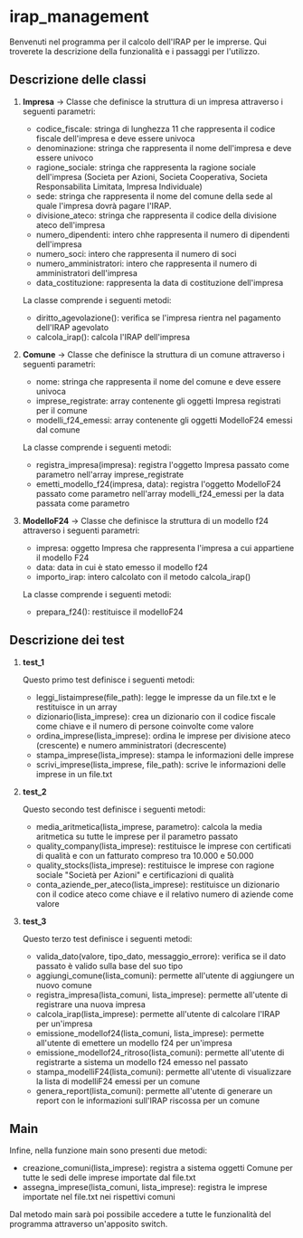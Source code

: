 # irap_management

Benvenuti nel programma per il calcolo dell'IRAP per le imprerse. Qui troverete la descrizione della funzionalità e i passaggi per l'utilizzo.

## Descrizione delle classi

1. **Impresa** -> Classe che definisce la struttura di un impresa attraverso i seguenti parametri:
    - codice_fiscale: stringa di lunghezza 11 che rappresenta il codice fiscale dell'impresa e deve essere univoca
    - denominazione: stringa che rappresenta il nome dell'impresa e deve essere univoco
    - ragione_sociale: stringa che rappresenta la ragione sociale dell'impresa (Societa per Azioni, Societa Cooperativa, Societa Responsabilita Limitata, Impresa Individuale)
    - sede: stringa che rappresenta il nome del comune della sede al quale l'impresa dovrà pagare l'IRAP.
    - divisione_ateco: stringa che rappresenta il codice della divisione ateco dell'impresa
    - numero_dipendenti: intero chhe rappresenta il numero di dipendenti dell'impresa
    - numero_soci: intero che rappresenta il numero di soci
    - numero_amministratori: intero che rappresenta il numero di amministratori dell'impresa
    - data_costituzione: rappresenta la data di costituzione dell'impresa

    La classe comprende i seguenti metodi:
    - diritto_agevolazione(): verifica se l'impresa rientra nel pagamento dell'IRAP agevolato
    - calcola_irap(): calcola l'IRAP dell'impresa

2. **Comune** -> Classe che definisce la struttura di un comune attraverso i seguenti parametri:
    - nome: stringa che rappresenta il nome del comune e deve essere univoca
    - imprese_registrate: array contenente gli oggetti Impresa registrati per il comune
    - modelli_f24_emessi: array contenente gli oggetti ModelloF24 emessi dal comune

    La classe comprende i seguenti metodi:
    - registra_impresa(impresa): registra l'oggetto Impresa passato come parametro nell'array imprese_registrate
    - emetti_modello_f24(impresa, data): registra l'oggetto ModelloF24 passato come parametro nell'array modelli_f24_emessi per la data passata come parametro

3. **ModelloF24** -> Classe che definisce la struttura di un modello f24 attraverso i seguenti parametri:
    - impresa: oggetto Impresa che rappresenta l'impresa a cui appartiene il modello F24
    - data: data in cui è stato emesso il modello f24
    - importo_irap: intero calcolato con il metodo calcola_irap()

    La classe comprende i seguenti metodi:
    - prepara_f24(): restituisce il modelloF24 

## Descrizione dei test

1. **test_1**

    Questo primo test definisce i seguenti metodi:

    - leggi_listaimprese(file_path): legge le impresse da un file.txt e le restituisce in un array
    - dizionario(lista_imprese): crea un dizionario con il codice fiscale come chiave e il numero di persone coinvolte come valore
    - ordina_imprese(lista_imprese): ordina le imprese per divisione ateco (crescente) e numero amministratori (decrescente)
    - stampa_imprese(lista_imprese): stampa le informazioni delle imprese 
    - scrivi_imprese(lista_imprese, file_path): scrive le informazioni delle imprese in un file.txt

2. **test_2**

    Questo secondo test definisce i seguenti metodi:

    - media_aritmetica(lista_imprese, parametro): calcola la media aritmetica su tutte le imprese per il parametro passato
    - quality_company(lista_imprese): restituisce le imprese con certificati di qualità e con un fatturato compreso tra 10.000 e 50.000
    - quality_stocks(lista_imprese): restituisce le imprese con ragione sociale "Società per Azioni" e certificazioni di qualità
    - conta_aziende_per_ateco(lista_imprese): restituisce un dizionario con il codice ateco come chiave e il relativo numero di aziende come valore

3. **test_3**

    Questo terzo test definisce i seguenti metodi:

    - valida_dato(valore, tipo_dato, messaggio_errore): verifica se il dato passato è valido sulla base del suo tipo
    - aggiungi_comune(lista_comuni): permette all'utente di aggiungere un nuovo comune 
    - registra_impresa(lista_comuni, lista_imprese): permette all'utente di registrare una nuova impresa
    - calcola_irap(lista_imprese): permette all'utente di calcolare l'IRAP per un'impresa
    - emissione_modellof24(lista_comuni, lista_imprese): permette all'utente di emettere un modello f24 per un'impresa
    - emissione_modellof24_ritroso(lista_comuni): permette all'utente di registrarte a sistema un modello f24 emesso nel passato
    - stampa_modelliF24(lista_comuni): permette all'utente di visualizzare la lista di modelliF24 emessi per un comune
    - genera_report(lista_comuni): permette all'utente di generare un report con le informazioni sull'IRAP riscossa per un comune

## Main

Infine, nella funzione main sono presenti due metodi:

- creazione_comuni(lista_imprese): registra a sistema oggetti Comune per tutte le sedi delle imprese importate dal file.txt
- assegna_imprese(lista_comuni, lista_imprese): registra le imprese importate nel file.txt nei rispettivi comuni 

Dal metodo main sarà poi possibile accedere a tutte le funzionalità del programma attraverso un'apposito switch.
